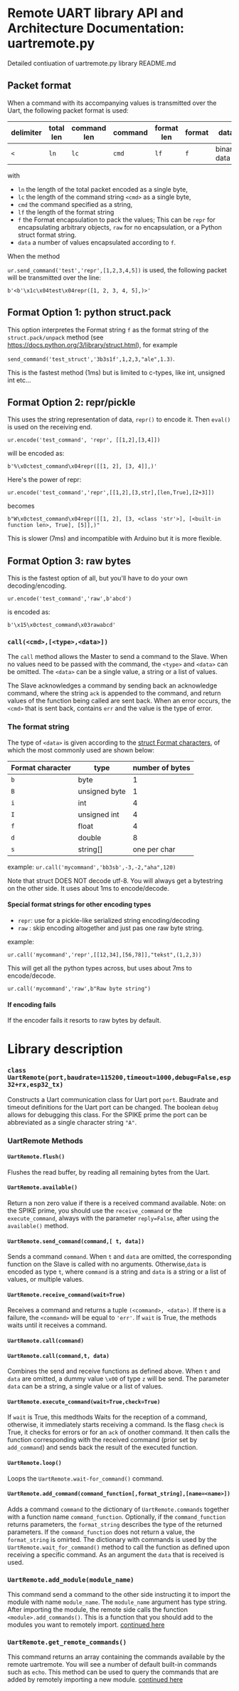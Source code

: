 # Remote UART library API and Architecture Documentation: uartremote.py

Detailed contiuation of uartremote.py library README.md


## Packet format
When a command with its accompanying values is transmitted over the Uart, the following packet format is used:

|delimiter|total len|command len|command|format len| format| data|delimiter|
|---------|---------|-----------|-------|----------|-------|-----|---------|
| `<`      |  `ln`   | `lc`    | `cmd` | `lf`    | `f` | binary data | `>`|

with
- `ln` the length of the total packet encoded as a single byte,
- `lc` the length of the command string `<cmd>` as a single byte,
- `cmd` the command specified as a string,
- `lf` the length of the format string
- `f` the Format encapsulation to pack the values; This can be `repr` for encapsulating arbitrary objects, `raw` for no encapsulation, or a Python struct format string.
- `data` a number of values encapsulated according to `f`.

When the method

`ur.send_command('test','repr',[1,2,3,4,5])`
is used, the following packet will be transmitted over the line:

```b'<b'\x1c\x04test\x04repr([1, 2, 3, 4, 5],)>'```

## Format Option 1: python struct.pack
This option interpretes the Format string `f` as the format string of the `struct.pack/unpack` method (see https://docs.python.org/3/library/struct.html), for example 

```send_command('test_struct','3b3s1f',1,2,3,"ale",1.3)```.

This is the fastest method (1ms) but is limited to c-types, like int, unsigned int etc...

## Format Option 2: repr/pickle
This uses the string representation of data, `repr()` to encode it. Then `eval()` is used on the receiving end.

`ur.encode('test_command', 'repr', [[1,2],[3,4]])`

will be encoded as:

`b'%\x0ctest_command\x04repr([[1, 2], [3, 4]],)'`

Here's the power of repr:

`ur.encode('test_command','repr',[[1,2],[3,str],[len,True],[2+3]])`

becomes

`b"W\x0ctest_command\x04repr([[1, 2], [3, <class 'str'>], [<built-in function len>, True], [5]],)"`

This is slower (7ms) and incompatible with Arduino but it is more flexible.

## Format Option 3: raw bytes
This is the fastest option of all, but you'll have to do your own decoding/encoding.

`ur.encode('test_command','raw',b'abcd')`

is encoded as:

`b'\x15\x0ctest_command\x03rawabcd'`


### `call(<cmd>,[<type>,<data>])`
The `call` method allows the Master to send a command to the Slave. When no values need to be passed with the command, the `<type>` and `<data>` can be omitted.  The `<data>` can be a single value, a string or a list of values. 

The Slave acknowledges a command by sending back an acknowledge command, where the string `ack` is appended to the command, and return values of the function being called are sent back. When an error occurs, the `<cmd>` that is sent back, contains `err` and the value is the type of error.

### The format string
The type of `<data>` is given according to the [struct Format characters](https://docs.python.org/3/library/struct.html), of which the most commonly used are shown below:

| Format character | type | number of bytes |
|---------------------|-------|--------------|
| `b` | byte | 1 |
| `B` | unsigned byte | 1 |
| `i` | int | 4 |
| `I` | unsigned int | 4 |
| `f` | float | 4 |
| `d` | double | 8 |
| `s` | string[] | one per char

example:
`ur.call('mycommand','bb3sb',-3,-2,"aha",120)`

Note that struct DOES NOT decode utf-8. You will always get a bytestring on the other side. It uses about 1ms to encode/decode.

#### Special format strings for other encoding types
- `repr`: use for a pickle-like serialized string encoding/decoding
- `raw` : skip encoding altogether and just pas one raw byte string.

example:

`ur.call('mycommand','repr',[[12,34],[56,78]],"tekst",(1,2,3))`

This will get all the python types across, but uses about 7ms to encode/decode.

`ur.call('mycommand','raw',b"Raw byte string")`

#### If encoding fails
If the encoder fails it resorts to raw bytes by default.


# Library description
### `class UartRemote(port,baudrate=115200,timeout=1000,debug=False,esp32+rx,esp32_tx)`

Constructs a Uart communication class for Uart port `port`. Baudrate and timeout definitions for the Uart port can be changed.  The boolean `debug` allows for debugging this class. For the SPIKE prime the port can be abbreviated as a single character string `"A"`.
### UartRemote Methods

#### `UartRemote.flush()`

Flushes the read buffer, by reading all remaining bytes from the Uart.

#### `UartRemote.available()`

Return a non zero value if there is a received command available. Note: on the SPIKE prime, you should use the `receive_command` or the `execute_command`, always with the parameter `reply=False`, after using the `available()` method.

#### `UartRemote.send_command(command,[ t, data])`

Sends a command `command`. When `t` and `data` are omitted, the corresponding function on the Slave is called with no arguments. Otherwise,`data` is encoded as type `t`, where `command` is a string and `data` is a string or a list of values, or multiple values.

#### `UartRemote.receive_command(wait=True)`

Receives a command and returns a tuple `(<command>, <data>)`.  If there is a failure, the `<command>`  will be equal to `'err'`. If `wait` is True, the methods waits until it receives a command. 

#### `UartRemote.call(command)`
#### `UartRemote.call(command,t, data)`
Combines the send and receive functions as defined above. When `t` and `data` are omitted, a dummy value `\x00` of type `z` will be send. The parameter `data` can be a string, a single value or a list of values. 

#### `UartRemote.execute_command(wait=True,check=True)`

If `wait` is True, this medthods Waits for the reception of a command, otherwise, it immediately starts receiving a command. Is the flasg `check` is True, it checks for errors or for an `ack` of onother command. It then calls the function corresponding with the received command (prior set by `add_command`) and sends back the result of the executed function.

#### `UartRemote.loop()`

Loops the `UartRemote.wait-for_command()` command.

#### `UartRemote.add_command(command_function[,format_string],[name=<name>])`

Adds a command `command` to the dictionary of `UartRemote.commands` together with a function name `command_function`. Optionally, if the `command_function` returns parameters, the `format_string` describes the type of the returned parameters. If the `command_function` does not return a value, the `format_string` is omirted. The dictionary with commands is used by the `UartRemote.wait_for_command()` method to call the function as defined upon receiving a specific command. As an argument the `data` that is received is used.

### `UartRemote.add_module(module_name)`
This command send a command to the other side instructing it to import the module with name `module_name`. The `module_name` argument has type string. After importing the module, the remote side calls the function `<module>.add_commands()`. This is a function that you should add to the modules you want to remotely import. [continued here](/ibraries/UartRemote/MicroPython/ESP32/README.md)

### `UartRemote.get_remote_commands()`
This command returns an array containing the commands available by the remote uartremote. You will see a number of default built-in commands such as `echo`. This method can be used to query the commands that are added by remotely importing a new module. [continued here](/ibraries/UartRemote/MicroPython/ESP32/README.md)

